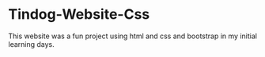 # Tindog-Website-Css
This website was a fun project using html and css and bootstrap in my initial learning days.

